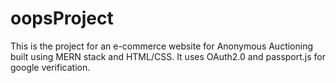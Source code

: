 # oopsProject
This is the project for an e-commerce website for Anonymous Auctioning built using MERN stack and HTML/CSS.
It uses OAuth2.0 and passport.js for google verification.
